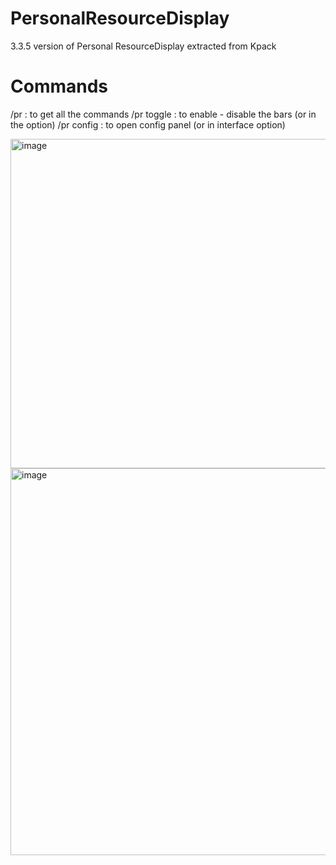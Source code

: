 # PersonalResourceDisplay
3.3.5 version of Personal ResourceDisplay extracted from Kpack

# Commands
/pr : to get all the commands
/pr toggle : to enable - disable the bars (or in the option)
/pr config : to open config panel (or in interface option)

<img width="917" height="527" alt="image" src="https://github.com/user-attachments/assets/ab2fff81-288a-4831-9a7b-d792402d59ac" />

<img width="871" height="619" alt="image" src="https://github.com/user-attachments/assets/dfe4fdca-0086-4959-8dcb-36ad38d9d894" />
